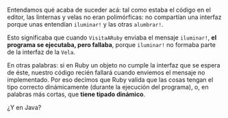 Entendamos qué acaba de suceder acá: tal como estaba el código en el editor, las linternas y velas no eran polimórficas: no compartían una interfaz porque unas entendían `iluminar!` y las otras `alumbrar!`. 

Esto significaba que cuando `VisitaARuby` enviaba el mensaje `iluminar!`, **el programa se ejecutaba, pero fallaba**, porque `iluminar!` no formaba parte de la interfaz de la `Vela`. 

En otras palabras: si en Ruby un objeto no cumple la interfaz que se espera de éste, nuestro código recién fallará cuando enviemos el mensaje no implementado. Por eso decímos que Ruby valida que las cosas tengan el tipo correcto dinámicamente (durante la ejecución del programa), o, en palabras más cortas, que **tiene tipado dinámico**.

¿Y en Java?